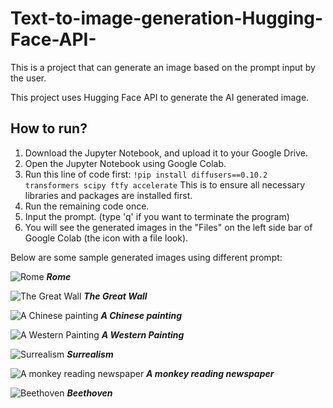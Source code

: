 # Text-to-image-generation-Hugging-Face-API-
This is a project that can generate an image based on the prompt input by the user. 

This project uses Hugging Face API to generate the AI generated image.

## How to run?

1. Download the Jupyter Notebook, and upload it to your Google Drive.
2. Open the Jupyter Notebook using Google Colab.
3. Run this line of code first: `!pip install diffusers==0.10.2 transformers scipy ftfy accelerate` This is to ensure all necessary libraries and packages are installed first.
4. Run the remaining code once.
5. Input the prompt. (type 'q' if you want to terminate the program)
6. You will see the generated images in the "Files" on the left side bar of Google Colab (the icon with a file look).


Below are some sample generated images using different prompt:

![Rome](https://github.com/Vincent-Chan/Text-to-image-generation-Hugging-Face-API-/blob/main/Rome.png)
***Rome***

![The Great Wall](https://github.com/Vincent-Chan/Text-to-image-generation-Hugging-Face-API-/blob/main/The%20Great%20Wall.png)
***The Great Wall***

![A Chinese painting](https://github.com/Vincent-Chan/Text-to-image-generation-Hugging-Face-API-/blob/main/A%20Chinese%20painting.png)
***A Chinese painting***

![A Western Painting](https://github.com/Vincent-Chan/Text-to-image-generation-Hugging-Face-API-/blob/main/A%20Western%20painting.png)
***A Western Painting***

![Surrealism](https://github.com/Vincent-Chan/Text-to-image-generation-Hugging-Face-API-/blob/main/Surrealism.png)
***Surrealism***

![A monkey reading newspaper](https://github.com/Vincent-Chan/Text-to-image-generation-Hugging-Face-API-/blob/main/A%20monkey%20reading%20newspaper.png)
***A monkey reading newspaper***

![Beethoven](https://github.com/Vincent-Chan/Text-to-image-generation-Hugging-Face-API-/blob/main/Beethoven.png)
***Beethoven***
